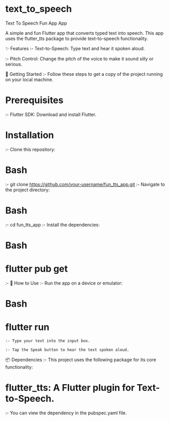 # text_to_speech
Text To Speech Fun App App

A simple and fun Flutter app that converts typed text into speech. This app uses the flutter_tts package to provide text-to-speech functionality.

✨ Features
  :- Text-to-Speech: Type text and hear it spoken aloud.

  :- Pitch Control: Change the pitch of the voice to make it sound silly or serious.

🚀 Getting Started
    :- Follow these steps to get a copy of the project running on your local machine.

# Prerequisites
  :- Flutter SDK: Download and install Flutter.
# Installation
  :- Clone this repository:

# Bash
  :- git clone https://github.com/your-username/fun_tts_app.git
  :- Navigate to the project directory:

# Bash

  :- cd fun_tts_app
  :- Install the dependencies:

# Bash

# flutter pub get
 :- 📱 How to Use
 :- Run the app on a device or emulator:

# Bash

 # flutter run
    :- Type your text into the input box.

    :- Tap the Speak button to hear the text spoken aloud.

📦 Dependencies
     :- This project uses the following package for its core functionality:

# flutter_tts: A Flutter plugin for Text-to-Speech.

 :- You can view the dependency in the pubspec.yaml file.